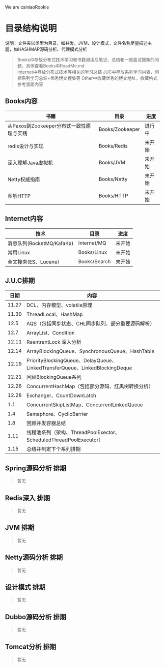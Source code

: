 We are cainiaoRookie

# 目录结构说明
说明：文件夹以类型为目录，如并发、JVM、设计模式，文件名称尽量描述主题，如HASHMAP源码分析、代理模式分析
> Books中存放分布式技术学习和书籍阅读后笔记、总结和一些面试搜集的问题，具体查看Books中ReadMe.md  
> Internet中存放分布式技术等相关的学习总结
> JUC中存放系列学习内容，包括系列学习总结+优秀博文搜集等
> Other中收藏优秀的博文地址，收藏格式参考里面内容

## Books内容
|书籍|目录|进度|
|------|------|------|
|从Paxos到Zookeeper分布式一致性原理与实践|Books/Zookeeper|进行中|
|redis设计与实现|Books/Redis|未开始|
|深入理解Java虚拟机|Books/JVM|未开始|
|Netty权威指南|Books/Netty|未开始|
|图解HTTP|Books/HTTP|未开始|

## Internet内容
|技术|目录|进度|
|------|------|------|
|消息队列(RocketMQ/KafaKa)|Internet/MQ|未开始|
|常用Linux|Books/Linux|未开始|
|全文搜索(ES、Lucene)|Books/Search|未开始|

## J.U.C排期
|日期|内容|
|------|------|
|11.27|DCL、内存模型、volatile原理|
|11.30|ThreadLocal、HashMap|
|12.5|AQS（包括同步状态、CHL同步队列、部分重要源码解析） |
|12.7|ArrayList、Condition|
|12.11|ReentrantLock 深入分析|
|12.14|ArrayBlockingQueue、SynchronousQueue、HashTable|
|12.19|PriorityBlockingQueue、DelayQueue、LinkedTransferQueue、LinkedBlockingDeque|
|12.21|回顾BlockingQueue系列|
|12.26|ConcurrentHashMap（包括部分源码、红黑树转换分析）|
|12.28|Exchanger、CountDownLatch|
|1.1|ConcurrentSkipListMap、ConcurrentLinkedQueue|
|1.4|Semaphore、CyclicBarrier|
|1.8|回顾并发容器总结|
|1.11|线程池系列（架构、ThreadPoolExector、ScheduledThreadPoolExecutor）|
|1.15|总结并制定下个系列排期|

## Spring源码分析 排期
>暂无

## Redis深入 排期
>暂无

## JVM 排期
>暂无

## Netty源码分析 排期
>暂无

## 设计模式 排期
>暂无

## Dubbo源码分析 排期
>暂无

## Tomcat分析 排期
>暂无


